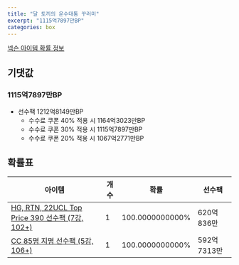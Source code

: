 ```yaml
---
title: "달 토끼의 운수대통 꾸러미"
excerpt: "1115억7897만BP"
categories: box
---
```

[넥슨 아이템 확률 정보](http://iteminfo.nexon.com/probability/fco?sn=7583)

## 기댓값
### 1115억7897만BP
- 선수팩 1212억8149만BP
  - 수수료 쿠폰 40% 적용 시 1164억3023만BP
  - 수수료 쿠폰 30% 적용 시 1115억7897만BP
  - 수수료 쿠폰 20% 적용 시 1067억2771만BP


## 확률표

|아이템|개수|확률|선수팩|
|---|---|---|---|
|[HG, RTN, 22UCL Top Price 390 선수팩 (7강, 102+)](/player/7538)|1|100.0000000000%|620억836만|
|[CC 85명 지명 선수팩 (5강, 106+)](/player/7348)|1|100.0000000000%|592억7313만|
